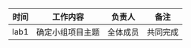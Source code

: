 | 时间  | 工作内容                              | 负责人                   | 备注 |
| ----- | ------------------------------------- | ------------------------ | ---- |
| lab1  |  确定小组项目主题                       |全体成员 |   共同完成   |
